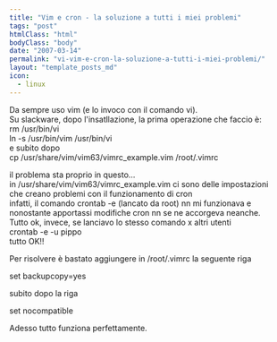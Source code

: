 ```yaml
---
title: "Vim e cron - la soluzione a tutti i miei problemi"
tags: "post"
htmlClass: "html"
bodyClass: "body"
date: "2007-03-14"
permalink: "vi-vim-e-cron-la-soluzione-a-tutti-i-miei-problemi/"
layout: "template_posts_md"
icon:
  - linux
---
```

<p>Da sempre uso vim (e lo invoco con il comando vi).<br />Su slackware, dopo l&#39;insatllazione, la prima operazione che faccio &#232;:<br />rm /usr/bin/vi<br />ln -s /usr/bin/vim /usr/bin/vi<br />e subito dopo<br />cp /usr/share/vim/vim63/vimrc_example.vim /root/.vimrc</p>
<p>il problema sta proprio in questo&#8230;<br />in /usr/share/vim/vim63/vimrc_example.vim ci sono delle impostazioni<br />che creano problemi con il funzionamento di cron<br />infatti, il comando crontab -e (lancato da root) nn mi funzionava e <br />nonostante apportassi modifiche cron nn se ne accorgeva neanche.<br />Tutto ok, invece, se lanciavo lo stesso comando x altri utenti<br />crontab -e -u pippo<br />tutto OK!!</p>
<p>Per risolvere &#232; bastato aggiungere in /root/.vimrc la seguente riga</p>
<p>set backupcopy=yes</p>
<p>subito dopo la riga</p>
<p>set nocompatible</p>
<p>Adesso tutto funziona perfettamente.</p>
